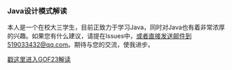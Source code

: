 ### Java设计模式解读
本人是一个在校大三学生，目前正致力于学习Java，同时对Java也有着非常浓厚的兴趣。如果您有什么建议，请提在Issues中，或者直接发送邮件到519033432@qq.com。期待与您的交流，使我进步。

[戳这里进入GOF23解读](https://kirigayakazima.github.io/JavaDesign/)
